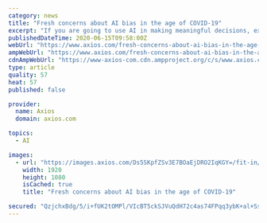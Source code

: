 ```yaml
---
category: news
title: "Fresh concerns about AI bias in the age of COVID-19"
excerpt: "If you are going to use AI in making meaningful decisions, experts recommend making sure a diverse group of people is involved in reviewing everything from the algorithm design to the training data to the way the system will be deployed and evaluated."
publishedDateTime: 2020-06-15T09:58:00Z
webUrl: "https://www.axios.com/fresh-concerns-about-ai-bias-in-the-age-of-covid-19-70288389-8398-4941-ae5e-42f939f65f4a.html"
ampWebUrl: "https://www.axios.com/fresh-concerns-about-ai-bias-in-the-age-of-covid-19-70288389-8398-4941-ae5e-42f939f65f4a.html"
cdnAmpWebUrl: "https://www-axios-com.cdn.ampproject.org/c/s/www.axios.com/fresh-concerns-about-ai-bias-in-the-age-of-covid-19-70288389-8398-4941-ae5e-42f939f65f4a.html"
type: article
quality: 57
heat: 57
published: false

provider:
  name: Axios
  domain: axios.com

topics:
  - AI

images:
  - url: "https://images.axios.com/Ds5SKpfZSv3E7BOaEjDRO2IqKGY=/fit-in/1920x1920/2020/06/14/1592172946105.jpg"
    width: 1920
    height: 1080
    isCached: true
    title: "Fresh concerns about AI bias in the age of COVID-19"

secured: "QzjchxBdg/5/i+fUK2tOMPl/VIcBT5ckSJVuQdH72c4as74FPqq3ybK+al+SsaYSce+sEcqMlm2NTiinZJ2YTcja4WLSpGauRf7KdXD0lyidpBekYU+N/b/1CPQ8jLX9723hJRq/o4jkWX2eQ4FUQ47fYnaD59I8c3T2akBCqG73EXJOQQSD+XFa9YaD9qu6g0kbL6abOA5nQGmDIUsOYzI67DZr0RW4JE1iSzsE7yColp1A2FSEL+Op0SNS9j5vpu36bgFjDa+bXsTFs8/3PII/oO6XFKQgI5OBdLTb3gHmeIw8t1OYj7XufOgmey7nVyTCdsU7PU59t0RTIcrXcA==;LOf2wPsfVJa2+isZLReErA=="
---
```


